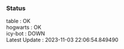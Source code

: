 ### Status


table : OK  
hogwarts : OK  
icy-bot : DOWN  
Latest Update : 2023-11-03 22:06:54.849490
